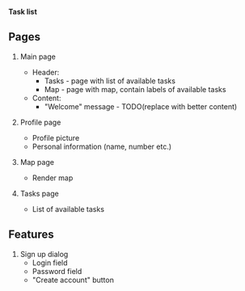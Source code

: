 **Task list**


## Pages

1. Main page
    - Header:
        - Tasks - page with list of available tasks
        - Map - page with map, contain labels of available tasks
    - Content:
        - "Welcome" message - TODO(replace with better content)

2. Profile page
    - Profile picture
    - Personal information (name, number etc.)

3. Map page
    - Render map

4. Tasks page
    - List of available tasks

## Features

1. Sign up dialog
    - Login field
    - Password field
    - "Create account" button